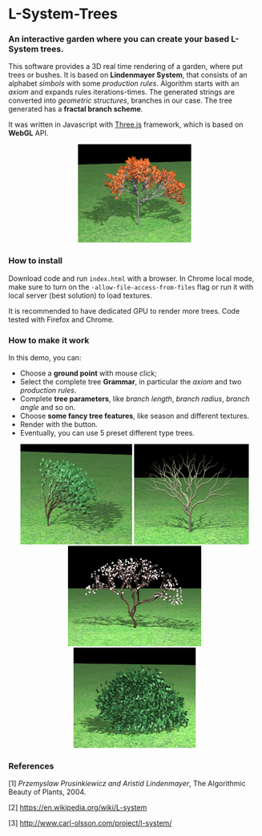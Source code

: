 # L-System-Trees
### An interactive garden where you can create your based L-System trees.

This software provides a 3D real time rendering of a garden, where put trees or bushes.
It is based on **Lindenmayer System**, that consists of an alphabet _simbols_ with some _production rules_. Algorithm 
starts with an _axiom_ and expands rules iterations-times. The generated strings are converted into 
*geometric structures*, branches in our case. The tree generated has a **fractal branch scheme**.

It was written in Javascript with [Three.js](https://threejs.org) framework, which is based on **WebGL** API.

<div>
<p align="center">
<img src="demoImages/preset1.png" width="45%" height=45%></img>
</p>
<div/>

### How to install

Download code and run `index.html` with a browser. In Chrome local mode, make sure to turn on the 
`-allow-file-access-from-files` flag or run it with local server (best solution) to load textures.

It is recommended to have dedicated GPU to render more trees. Code tested with Firefox and Chrome.

### How to make it work

In this demo, you can:

- Choose a **ground point** with mouse click;
- Select the complete tree **Grammar**, in particular the _axiom_ and two _production rules_.
- Complete **tree parameters**, like _branch length_, _branch radius_, _branch angle_ and so on.
- Choose **some fancy tree features**, like season and different textures.
- Render with the button.
- Eventually, you can use 5 preset different type trees.

<div>
<p align="center">
<img src="demoImages/preset2.png" width=auto height=200px></img>
<img src="demoImages/preset3.png" width=auto height=200px></img>
<img src="demoImages/preset4.png" width=auto height=200px></img>
<img src="demoImages/preset5.png" width=auto height=200px></img>
</p>
<div/>

### References

[1] <i>Przemyslaw Prusinkiewicz and Aristid Lindenmayer</i>, The Algorithmic Beauty of Plants, 2004.

[2] https://en.wikipedia.org/wiki/L-system

[3] http://www.carl-olsson.com/project/l-system/


